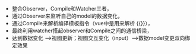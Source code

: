 


+ 整合Observer，Compile和Watcher三者，
+ 通过Observer来监听自己的model的数据变化，
+ 通过Compile来解析编译模板指令（vue中是用来解析 {{}}），
+ 最终利用watcher搭起observer和Compile之间的通信桥梁，
+ 达到数据变化 —>视图更新；视图交互变化（input）—>数据model变更双向绑定效果
